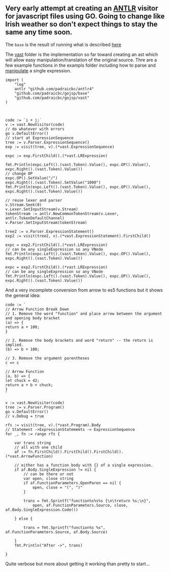 ## Very early attempt at creating an [ANTLR](https://www.antlr.org/) visitor for javascript files using GO. Going to change like Irish weather so don't expect things to stay the same any time soon. 


The `base` is the result of running what is described [here](https://github.com/padraicbc/gojsp/tree/master/runantlr#readme)

The [vast](https://github.com/padraicbc/gojsp/tree/master/vast) folder is the implementation so far toward creating an ast which will allow easy manipulation/translation of the original source.
Thre are a few example functions in the exampls folder including how to parse and [manipulate](https://github.com/padraicbc/gojsp/blob/master/examples/singleexpress.go) a single expression. 


    import (
	    "log"
	    antlr "github.com/padraicbc/antlr4"
	    "github.com/padraicbc/gojsp/base"
	    "github.com/padraicbc/gojsp/vast"
    )


    
	code := `i + j;`
	v := vast.NewVisitor(code)
	// do whatever with errors
	go v.DefaultError()
	// start at ExpressionSequence
	tree := v.Parser.ExpressionSequence()
	exp := visit(tree, v).(*vast.ExpressionSequence)

	expc := exp.FirstChild().(*vast.LRExpression)

	fmt.Println(expc.Left().(vast.Token).Value(), expc.OP().Value(), expc.Right().(vast.Token).Value())
	// change OP
	expc.OP().SetValue("/")
	expc.Right().(vast.Token).SetValue("1000")
	fmt.Println(expc.Left().(vast.Token).Value(), expc.OP().Value(), expc.Right().(vast.Token).Value())

	// reuse lexer and parser
	v.Stream.Seek(0)
	v.Lexer.SetInputStream(v.Stream)
	tokenStream := antlr.NewCommonTokenStream(v.Lexer, antlr.TokenDefaultChannel)
	v.Parser.SetInputStream(tokenStream)

	tree2 := v.Parser.ExpressionStatement()
	exp2 := visit(tree2, v).(*vast.ExpressionStatement).FirstChild()

	expc = exp2.FirstChild().(*vast.LRExpression)
	// can be any singleExpression so any VNode
	fmt.Println(expc.Left().(vast.Token).Value(), expc.OP().Value(), expc.Right().(vast.Token).Value())

	expc = exp2.FirstChild().(*vast.LRExpression)
	// can be any singleExpression so any VNode
	fmt.Println(expc.Left().(vast.Token).Value(), expc.OP().Value(), expc.Right().(vast.Token).Value())

And a very incomplete conversion from arrow to es5 functions but it shows the general idea:

	code := `
	// Arrow Function Break Down
	// 1. Remove the word "function" and place arrow between the argument and opening body bracket
	(a) => {
	return a + 100;
	}

	// 2. Remove the body brackets and word "return" -- the return is implied.
	(b) => b + 100;

	// 3. Remove the argument parentheses
	c => c 

	// Arrow Function
	(a, b) => {
	let chuck = 42;
	return a + b + chuck;
	}
	`

	v := vast.NewVisitor(code)
	tree := v.Parser.Program()
	go v.DefaultError()
	// v.Debug = true

	rfs := visit(tree, v).(*vast.Program).Body
	// Statement ->ExpressionStatememts -> ExpressionSequence
	for _, fn := range rfs {

		var trans string
		// all with one child
		af := fn.FirstChild().FirstChild().FirstChild().(*vast.ArrowFunction)

		// either has a function body with {} of a single expression.
		if af.Body.SingleExpression != nil {
			// can be there or not
			var open, close string
			if af.FunctionParameters.OpenParen == nil {
				open, close = "(", ")"
			}

			trans = fmt.Sprintf("function%s%s%s {\n\treturn %s;\n}",
				open, af.FunctionParameters.Source, close, af.Body.SingleExpression.Code())

		} else {

			trans = fmt.Sprintf("function%s %s", af.FunctionParameters.Source, af.Body.Source)

		}
		fmt.Println("After ->", trans)

	}
	
Quite verbose but more about getting it working than pretty to start...
